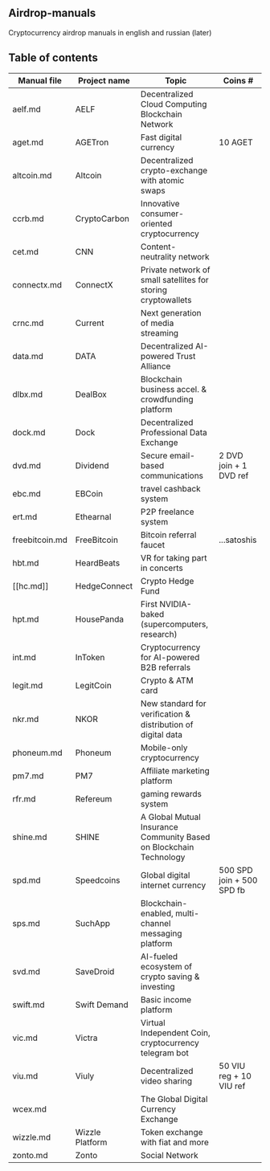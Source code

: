 ## Airdrop-manuals
Cryptocurrency airdrop manuals in english and russian (later)

## Table of contents
Manual file | Project name | Topic | Coins #
| - | - | - | - |
aelf.md | AELF | Decentralized Cloud Computing Blockchain Network | 
aget.md | AGETron | Fast digital currency | 10 AGET
altcoin.md | Altcoin | Decentralized crypto-exchange with atomic swaps | 
ccrb.md | CryptoCarbon | Innovative consumer-oriented cryptocurrency | 
cet.md | CNN | Content-neutrality network | 
connectx.md | ConnectX | Private network of small satellites for storing cryptowallets | 
crnc.md | Current | Next generation of media streaming | 
data.md | DATA | Decentralized AI-powered Trust Alliance | 
dlbx.md | DealBox | Blockchain business accel. & crowdfunding platform | 
dock.md | Dock | Decentralized Professional Data Exchange | 
dvd.md | Dividend | Secure email-based communications | 2 DVD join + 1 DVD ref
ebc.md | EBCoin | travel cashback system | 
ert.md | Ethearnal | P2P freelance system |
freebitcoin.md | FreeBitcoin | Bitcoin referral faucet | ...satoshis
hbt.md | HeardBeats | VR for taking part in concerts |
[[hc.md]] | HedgeConnect | Crypto Hedge Fund | 
hpt.md | HousePanda | First NVIDIA-baked (supercomputers, research) | 
int.md | InToken | Cryptocurrency for AI-powered B2B referrals |
legit.md | LegitCoin | Crypto & ATM card |
nkr.md | NKOR | New standard for veriﬁcation & distribution of digital data | 
phoneum.md | Phoneum | Mobile-only cryptocurrency |
pm7.md | PM7 | Affiliate marketing platform |
rfr.md | Refereum | gaming rewards system | 
shine.md | SHINE | A Global Mutual Insurance Community Based on Blockchain Technology | 
spd.md | Speedcoins | Global digital internet currency | 500 SPD join + 500 SPD fb
sps.md | SuchApp | Blockchain-enabled, multi-channel messaging platform |
svd.md | SaveDroid | AI-fueled ecosystem of crypto saving & investing |
swift.md | Swift Demand | Basic income platform | 
vic.md | Victra | Virtual Independent Coin, cryptocurrency telegram bot | 
viu.md | Viuly | Decentralized video sharing | 50 VIU reg + 10 VIU ref
wcex.md | | The Global Digital Currency Exchange |
wizzle.md | Wizzle Platform | Token exchange with fiat and more | 
zonto.md | Zonto | Social Network |

